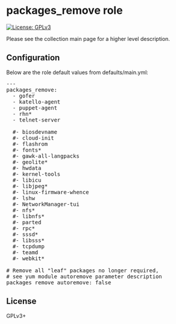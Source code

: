 # packages_remove role

[![License: GPLv3](https://img.shields.io/badge/license-GPLv3-brightgreen.svg)](https://www.gnu.org/licenses/gpl-3.0)

Please see the collection main page for a higher level description.

## Configuration

Below are the role default values from defaults/main.yml:

<pre>
---
packages_remove:
  - gofer
  - katello-agent
  - puppet-agent
  - rhn*
  - telnet-server

  #- biosdevname
  #- cloud-init
  #- flashrom
  #- fonts*
  #- gawk-all-langpacks
  #- geolite*
  #- hwdata
  #- kernel-tools
  #- libicu
  #- libjpeg*
  #- linux-firmware-whence
  #- lshw
  #- NetworkManager-tui
  #- nfs*
  #- libnfs*
  #- parted
  #- rpc*
  #- sssd*
  #- libsss*
  #- tcpdump
  #- teamd
  #- webkit*

# Remove all "leaf" packages no longer required,
# see yum module autoremove parameter description
packages_remove_autoremove: false
</pre>

## License

GPLv3+
